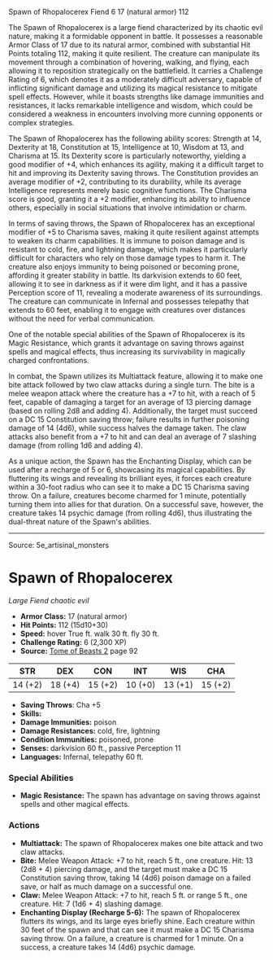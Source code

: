 <MonsterName/>Spawn of Rhopalocerex</MonsterName>
<CreatureType/>Fiend</CreatureType>
<CR/>6</CR>
<AC/>17 (natural armor)</AC>
<HP/>112</HP>
<summary>The Spawn of Rhopalocerex is a large fiend characterized by its chaotic evil nature, making it a formidable opponent in battle. It possesses a reasonable Armor Class of 17 due to its natural armor, combined with substantial Hit Points totaling 112, making it quite resilient. The creature can manipulate its movement through a combination of hovering, walking, and flying, each allowing it to reposition strategically on the battlefield. It carries a Challenge Rating of 6, which denotes it as a moderately difficult adversary, capable of inflicting significant damage and utilizing its magical resistance to mitigate spell effects. However, while it boasts strengths like damage immunities and resistances, it lacks remarkable intelligence and wisdom, which could be considered a weakness in encounters involving more cunning opponents or complex strategies.</summary>

<detail>

The Spawn of Rhopalocerex has the following ability scores: Strength at 14, Dexterity at 18, Constitution at 15, Intelligence at 10, Wisdom at 13, and Charisma at 15. Its Dexterity score is particularly noteworthy, yielding a good modifier of +4, which enhances its agility, making it a difficult target to hit and improving its Dexterity saving throws. The Constitution provides an average modifier of +2, contributing to its durability, while its average Intelligence represents merely basic cognitive functions. The Charisma score is good, granting it a +2 modifier, enhancing its ability to influence others, especially in social situations that involve intimidation or charm.

In terms of saving throws, the Spawn of Rhopalocerex has an exceptional modifier of +5 to Charisma saves, making it quite resilient against attempts to weaken its charm capabilities. It is immune to poison damage and is resistant to cold, fire, and lightning damage, which makes it particularly difficult for characters who rely on those damage types to harm it. The creature also enjoys immunity to being poisoned or becoming prone, affording it greater stability in battle. Its darkvision extends to 60 feet, allowing it to see in darkness as if it were dim light, and it has a passive Perception score of 11, revealing a moderate awareness of its surroundings. The creature can communicate in Infernal and possesses telepathy that extends to 60 feet, enabling it to engage with creatures over distances without the need for verbal communication.

One of the notable special abilities of the Spawn of Rhopalocerex is its Magic Resistance, which grants it advantage on saving throws against spells and magical effects, thus increasing its survivability in magically charged confrontations. 

In combat, the Spawn utilizes its Multiattack feature, allowing it to make one bite attack followed by two claw attacks during a single turn. The bite is a melee weapon attack where the creature has a +7 to hit, with a reach of 5 feet, capable of damaging a target for an average of 13 piercing damage (based on rolling 2d8 and adding 4). Additionally, the target must succeed on a DC 15 Constitution saving throw; failure results in further poisoning damage of 14 (4d6), while success halves the damage taken. The claw attacks also benefit from a +7 to hit and can deal an average of 7 slashing damage (from rolling 1d6 and adding 4).

As a unique action, the Spawn has the Enchanting Display, which can be used after a recharge of 5 or 6, showcasing its magical capabilities. By fluttering its wings and revealing its brilliant eyes, it forces each creature within a 30-foot radius who can see it to make a DC 15 Charisma saving throw. On a failure, creatures become charmed for 1 minute, potentially turning them into allies for that duration. On a successful save, however, the creature takes 14 psychic damage (from rolling 4d6), thus illustrating the dual-threat nature of the Spawn's abilities.</detail>



---

Source: 5e_artisinal_monsters

# Spawn of Rhopalocerex

*Large* *Fiend* *chaotic evil*

- **Armor Class:** 17 (natural armor)
- **Hit Points:** 112 (15d10+30)
- **Speed:** hover True ft. walk 30 ft. fly 30 ft.
- **Challenge Rating:** 6 (2,300 XP)
- **Source:** [Tome of Beasts 2](https://koboldpress.com/kpstore/product/tome-of-beasts-2-for-5th-edition) page 92

| STR | DEX | CON | INT | WIS | CHA |
| --- | --- | --- | --- | --- | --- |
| 14 (+2) | 18 (+4) | 15 (+2) | 10 (+0) | 13 (+1) | 15 (+2) |

- **Saving Throws**: Cha +5
- **Skills:** 
- **Damage Immunities:** poison
- **Damage Resistances:** cold, fire, lightning
- **Condition Immunities:** poisoned, prone
- **Senses:** darkvision 60 ft., passive Perception 11
- **Languages:** Infernal, telepathy 60 ft.

### Special Abilities

- **Magic Resistance:** The spawn has advantage on saving throws against spells and other magical effects.

### Actions

- **Multiattack:** The spawn of Rhopalocerex makes one bite attack and two claw attacks.
- **Bite:** Melee Weapon Attack: +7 to hit, reach 5 ft., one creature. Hit: 13 (2d8 + 4) piercing damage, and the target must make a DC 15 Constitution saving throw, taking 14 (4d6) poison damage on a failed save, or half as much damage on a successful one.
- **Claw:** Melee Weapon Attack: +7 to hit, reach 5 ft. or range 5 ft., one creature. Hit: 7 (1d6 + 4) slashing damage.
- **Enchanting Display (Recharge 5-6):** The spawn of Rhopalocerex flutters its wings, and its large eyes briefly shine. Each creature within 30 feet of the spawn and that can see it must make a DC 15 Charisma saving throw. On a failure, a creature is charmed for 1 minute. On a success, a creature takes 14 (4d6) psychic damage.




